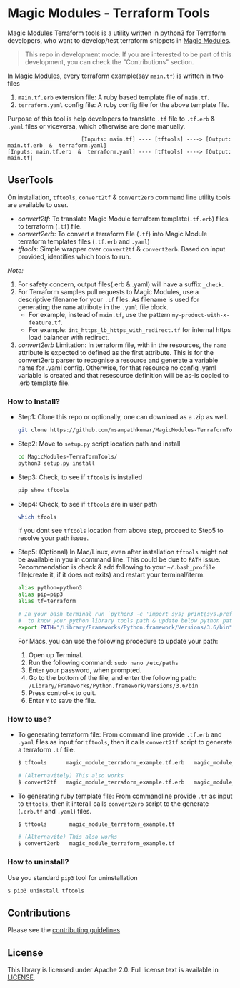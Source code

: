 # Magic Modules - Terraform Tools

Magic Modules Terraform tools is a utility written in python3 for Terraform developers, who want to develop/test terraform snippets in [Magic Modules](https://github.com/GoogleCloudPlatform/magic-modules).

> This repo in development mode. If you are interested to be part of this development, you can check the "Contributions" section.

In [Magic Modules](https://github.com/GoogleCloudPlatform/magic-modules), every terraform example(say `main.tf`) is written in two files

1. `main.tf.erb` extension file: A ruby based template file of `main.tf`.
2. `terraform.yaml` config file: A ruby config file for the above template file.

Purpose of this tool is help developers to translate `.tf` file to `.tf.erb` & `.yaml` files or viceversa, which otherwise are done manually.

```
                       [Inputs: main.tf] ---- [tftools] ----> [Output: main.tf.erb  &  terraform.yaml]
[Inputs: main.tf.erb  &  terraform.yaml] ---- [tftools] ----> [Output: main.tf]
```

## UserTools

On installation, `tftools`, `convert2tf` & `convert2erb` command line utility tools are available to user.

- _convert2tf_: To translate Magic Module terraform template(`.tf.erb`) files to terraform (`.tf`) file.
- _convert2erb_: To convert a terraform file (`.tf`) into Magic Module terraform templates files (`.tf.erb` and `.yaml`)
- _tftools_: Simple wrapper over `convert2tf` & `convert2erb`. Based on input provided, identifies which tools to run.

_Note:_

1. For safety concern, output files(.erb & .yaml) will have a suffix `_check`.
1. For Terraform samples pull requests to Magic Modules, use a descriptive filename for your `.tf` files. As filename is used for generating the `name` attribute in the `.yaml` file block.
    - For example, instead of `main.tf`,  use the pattern `my-product-with-x-feature.tf`.
    - For example: `int_https_lb_https_with_redirect.tf` for internal https load balancer with redirect.
1. _convert2erb_ Limitation: In terraform file, with in the resources, the `name` attribute is expected to defined as the first attribute. This is for the convert2erb parser to recognise a resource and generate a variable name for .yaml config. Otherwise, for that resource no config .yaml variable is created and that resesource definition will be as-is copied to .erb template file.

### How to Install?

- Step1: Clone this repo or optionally, one can download as a .zip as well.

  ```bash
  git clone https://github.com/msampathkumar/MagicModules-TerraformTools.git
  ```

- Step2: Move to `setup.py` script location path and install

  ```bash
  cd MagicModules-TerraformTools/
  python3 setup.py install
  ```

- Step3: Check, to see if `tftools` is installed

  ```bash
  pip show tftools
  ```

- Step4: Check, to see if `tftools` are in user path

  ```bash
  which tfools
  ```
  If you dont see `tftools` location from above step, proceed to Step5 to resolve your path issue.

- Step5: (Optional) In Mac/Linux, even after installation `tftools` might not be available in you in command line. This could be due to `PATH` issue. Recommendation is check & add following to your `~/.bash_profile` file(create it, if it does not exits) and restart your terminal/iterm.

  ```bash
  alias python=python3
  alias pip=pip3
  alias tf=terraform

  # In your bash terminal run `python3 -c 'import sys; print(sys.prefix + "/bin")'`
  #  to know your python library tools path & update below python path accordingly.
  export PATH="/Library/Frameworks/Python.framework/Versions/3.6/bin":$PATH
  ```
  
  For Macs, you can use the following procedure to update your path:
  
  1. Open up Terminal.
  1. Run the following command: `sudo nano /etc/paths`
  1. Enter your password, when prompted.
  1. Go to the bottom of the file, and enter the following path: `/Library/Frameworks/Python.framework/Versions/3.6/bin`
  1. Press control-x to quit.
  1. Enter `Y` to save the file.

### How to use?

- To generating terraform file: From command line provide `.tf.erb` and `.yaml` files as input for `tftools`, then it calls `convert2tf` script to generate a terraform `.tf` file.

  ```bash
  $ tftools      magic_module_terraform_example.tf.erb   magic_module_terraform.yaml

  # (Alternavitely) This also works
  $ convert2tf   magic_module_terraform_example.tf.erb   magic_module_terraform.yaml
  ```

- To generating ruby template file: From commandline provide `.tf` as input to `tftools`, then it interall calls `convert2erb` script to the generate (`.erb.tf` and `.yaml`) files.

  ```bash
  $ tftools       magic_module_terraform_example.tf

  # (Alternavite) This also works
  $ convert2erb   magic_module_terraform_example.tf
  ```

### How to uninstall?

Use you standard `pip3` tool for uninstallation

```bash
$ pip3 uninstall tftools
```

## Contributions

Please see the [contributing guidelines](CONTRIBUTING.md)

## License

This library is licensed under Apache 2.0. Full license text is available in [LICENSE](LICENSE).
